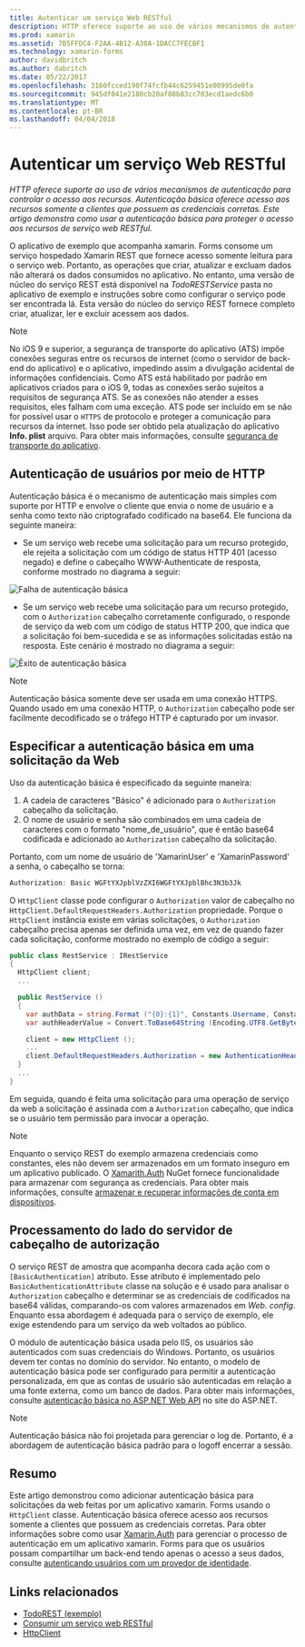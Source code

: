```yaml
---
title: Autenticar um serviço Web RESTful
description: HTTP oferece suporte ao uso de vários mecanismos de autenticação para controlar o acesso aos recursos. Autenticação básica oferece acesso aos recursos somente a clientes que possuem as credenciais corretas. Este artigo demonstra como usar a autenticação básica para proteger o acesso aos recursos de serviço web RESTful.
ms.prod: xamarin
ms.assetid: 7B5FFDC4-F2AA-4B12-A30A-1DACC7FECBF1
ms.technology: xamarin-forms
author: davidbritch
ms.author: dabritch
ms.date: 05/22/2017
ms.openlocfilehash: 3160fcced190f74fcfb44c6259451e00995de0fa
ms.sourcegitcommit: 945df041e2180cb20af08b83cc703ecd1aedc6b0
ms.translationtype: MT
ms.contentlocale: pt-BR
ms.lasthandoff: 04/04/2018
---
```

# <a name="authenticating-a-restful-web-service"></a>Autenticar um serviço Web RESTful

_HTTP oferece suporte ao uso de vários mecanismos de autenticação para controlar o acesso aos recursos. Autenticação básica oferece acesso aos recursos somente a clientes que possuem as credenciais corretas. Este artigo demonstra como usar a autenticação básica para proteger o acesso aos recursos de serviço web RESTful._

O aplicativo de exemplo que acompanha xamarin. Forms consome um serviço hospedado Xamarin REST que fornece acesso somente leitura para o serviço web. Portanto, as operações que criar, atualizar e excluam dados não alterará os dados consumidos no aplicativo. No entanto, uma versão de núcleo do serviço REST está disponível na *TodoRESTService* pasta no aplicativo de exemplo e instruções sobre como configurar o serviço pode ser encontrada lá. Esta versão do núcleo do serviço REST fornece completo criar, atualizar, ler e excluir acessem aos dados.

> [!NOTE]
> No iOS 9 e superior, a segurança de transporte do aplicativo (ATS) impõe conexões seguras entre os recursos de internet (como o servidor de back-end do aplicativo) e o aplicativo, impedindo assim a divulgação acidental de informações confidenciais. Como ATS está habilitado por padrão em aplicativos criados para o iOS 9, todas as conexões serão sujeitos a requisitos de segurança ATS. Se as conexões não atender a esses requisitos, eles falham com uma exceção.
> ATS pode ser incluído em se não for possível usar o `HTTPS` de protocolo e proteger a comunicação para recursos da internet. Isso pode ser obtido pela atualização do aplicativo **Info. plist** arquivo. Para obter mais informações, consulte [segurança de transporte do aplicativo](~/ios/app-fundamentals/ats.md).

## <a name="authenticating-users-over-http"></a>Autenticação de usuários por meio de HTTP

Autenticação básica é o mecanismo de autenticação mais simples com suporte por HTTP e envolve o cliente que envia o nome de usuário e a senha como texto não criptografado codificado na base64. Ele funciona da seguinte maneira:

- Se um serviço web recebe uma solicitação para um recurso protegido, ele rejeita a solicitação com um código de status HTTP 401 (acesso negado) e define o cabeçalho WWW-Authenticate de resposta, conforme mostrado no diagrama a seguir:

![](rest-images/basic-authentication-fail.png "Falha de autenticação básica")

- Se um serviço web recebe uma solicitação para um recurso protegido, com o `Authorization` cabeçalho corretamente configurado, o responde de serviço da web com um código de status HTTP 200, que indica que a solicitação foi bem-sucedida e se as informações solicitadas estão na resposta. Este cenário é mostrado no diagrama a seguir:

![](rest-images/basic-authentication-success.png "Êxito de autenticação básica")

> [!NOTE]
> Autenticação básica somente deve ser usada em uma conexão HTTPS. Quando usado em uma conexão HTTP, o <code>Authorization</code> cabeçalho pode ser facilmente decodificado se o tráfego HTTP é capturado por um invasor.

## <a name="specifying-basic-authentication-in-a-web-request"></a>Especificar a autenticação básica em uma solicitação da Web

Uso da autenticação básica é especificado da seguinte maneira:

1. A cadeia de caracteres "Básico" é adicionado para o `Authorization` cabeçalho da solicitação.
1. O nome de usuário e senha são combinados em uma cadeia de caracteres com o formato "nome_de_usuário", que é então base64 codificada e adicionado ao `Authorization` cabeçalho da solicitação.

Portanto, com um nome de usuário de 'XamarinUser' e 'XamarinPassword' a senha, o cabeçalho se torna:

```csharp
Authorization: Basic WGFtYXJpblVzZXI6WGFtYXJpblBhc3N3b3Jk
```

O `HttpClient` classe pode configurar o `Authorization` valor de cabeçalho no `HttpClient.DefaultRequestHeaders.Authorization` propriedade. Porque o `HttpClient` instância existe em várias solicitações, o `Authorization` cabeçalho precisa apenas ser definida uma vez, em vez de quando fazer cada solicitação, conforme mostrado no exemplo de código a seguir:

```csharp
public class RestService : IRestService
{
  HttpClient client;
  ...

  public RestService ()
  {
    var authData = string.Format ("{0}:{1}", Constants.Username, Constants.Password);
    var authHeaderValue = Convert.ToBase64String (Encoding.UTF8.GetBytes (authData));

    client = new HttpClient ();
    ...
    client.DefaultRequestHeaders.Authorization = new AuthenticationHeaderValue ("Basic", authHeaderValue);
  }
  ...
}
```

Em seguida, quando é feita uma solicitação para uma operação de serviço da web a solicitação é assinada com a `Authorization` cabeçalho, que indica se o usuário tem permissão para invocar a operação.

> [!NOTE]
> Enquanto o serviço REST do exemplo armazena credenciais como constantes, eles não devem ser armazenados em um formato inseguro em um aplicativo publicado. O [Xamarith.Auth](https://www.nuget.org/packages/Xamarin.Auth/) NuGet fornece funcionalidade para armazenar com segurança as credenciais. Para obter mais informações, consulte [armazenar e recuperar informações de conta em dispositivos](~/xamarin-forms/data-cloud/authentication/oauth.md).


## <a name="processing-the-authorization-header-server-side"></a>Processamento do lado do servidor de cabeçalho de autorização

O serviço REST de amostra que acompanha decora cada ação com o `[BasicAuthentication]` atributo. Esse atributo é implementado pelo `BasicAuthenticationAttribute` classe na solução e é usado para analisar o `Authorization` cabeçalho e determinar se as credenciais de codificados na base64 válidas, comparando-os com valores armazenados em *Web. config*. Enquanto essa abordagem é adequada para o serviço de exemplo, ele exige estendendo para um serviço da web voltados ao público.

O módulo de autenticação básica usada pelo IIS, os usuários são autenticados com suas credenciais do Windows. Portanto, os usuários devem ter contas no domínio do servidor. No entanto, o modelo de autenticação básica pode ser configurado para permitir a autenticação personalizada, em que as contas de usuário são autenticadas em relação a uma fonte externa, como um banco de dados. Para obter mais informações, consulte [autenticação básica no ASP.NET Web API](http://www.asp.net/web-api/overview/security/basic-authentication) no site do ASP.NET.

> [!NOTE]
> Autenticação básica não foi projetada para gerenciar o log de. Portanto, é a abordagem de autenticação básica padrão para o logoff encerrar a sessão.

## <a name="summary"></a>Resumo

Este artigo demonstrou como adicionar autenticação básica para solicitações da web feitas por um aplicativo xamarin. Forms usando o `HttpClient` classe. Autenticação básica oferece acesso aos recursos somente a clientes que possuem as credenciais corretas. Para obter informações sobre como usar [Xamarin.Auth](https://www.nuget.org/packages/Xamarin.Auth/) para gerenciar o processo de autenticação em um aplicativo xamarin. Forms para que os usuários possam compartilhar um back-end tendo apenas o acesso a seus dados, consulte [autenticando usuários com um provedor de identidade](~/xamarin-forms/data-cloud/authentication/oauth.md).


## <a name="related-links"></a>Links relacionados

- [TodoREST (exemplo)](https://developer.xamarin.com/samples/xamarin-forms/WebServices/TodoREST/)
- [Consumir um serviço web RESTful](~/xamarin-forms/data-cloud/consuming/rest.md)
- [HttpClient](https://msdn.microsoft.com/library/system.net.http.httpclient(v=vs.110).aspx)
